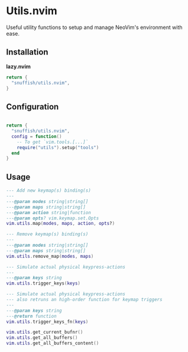 # Utils.nvim

Useful utility functions to setup and manage NeoVim's environment with ease.

## Installation

**lazy.nvim**

```lua
return {
  "snuffish/utils.nvim",
}
```

## Configuration

```lua

return {
  "snuffish/utils.nvim",
  config = function()
    -- To get `vim.tools.[...]`
    require("utils").setup("tools")
  end
}
```

## Usage

```lua
--- Add new keymap(s) binding(s)
---
---@param modes string|string[]
---@param maps string|string[]
---@param action string|function
---@param opts? vim.keymap.set.Opts
vim.utils.map(modes, maps, action, opts?)

--- Remove keymap(s) binding(s)
---
---@param modes string|string[]
---@param maps string|string[]
vim.utils.remove_map(modes, maps)

--- Simulate actual physical keypress-actions
---
---@param keys string
vim.utils.trigger_keys(keys)

--- Simulate actual physical keypress-actions
--- also retruns an high-order function for keymap triggers
---
---@param keys string
---@return function
vim.utils.trigger_keys_fn(keys)

vim.utils.get_current_bufnr()
vim.utils.get_all_buffers()
vim.utils.get_all_buffers_content()
```
